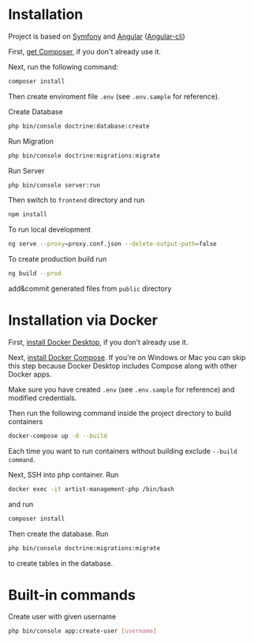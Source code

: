 # Installation
Project is based on [Symfony](http://symfony.com/) and [Angular](https://angular.io/) ([Angular-cli](https://cli.angular.io/))

First, [get Composer](https://getcomposer.org/download/), if you don't already use it.

Next, run the following command:

```bash
composer install
```
Then create enviroment file `.env` (see `.env.sample` for reference).

Create Database
```bash
php bin/console doctrine:database:create
```

Run Migration
```bash
php bin/console doctrine:migrations:migrate
```

Run Server
```bash
php bin/console server:run
```

Then switch to `frontend` directory and run
```bash
npm install
```

To run local development
```bash
ng serve --proxy=proxy.conf.json --delete-output-path=false
```

To create production build run
```bash
ng build --prod
```
add&commit generated files from `public` directory

# Installation via Docker
First, [install Docker Desktop](https://www.docker.com/products/docker-desktop), if you don't already use it.

Next, [install Docker Compose](https://docs.docker.com/compose/install/). If you're on Windows or Mac you can skip this step because Docker Desktop includes Compose along with other Docker apps.

Make sure you have created `.env` (see `.env.sample` for reference) and modified credentials.

Then run the following command inside the project directory to build containers

```bash
docker-compose up -d --build
```

Each time you want to run containers without building exclude `--build command`.

Next, SSH into php container. Run

```bash
docker exec -it artist-management-php /bin/bash
```

and run

```bash
composer install
```

Then create the database. Run
```bash
php bin/console doctrine:migrations:migrate
```
to create tables in the database.

# Built-in commands
Create user with given username
```bash
php bin/console app:create-user [username]
```
